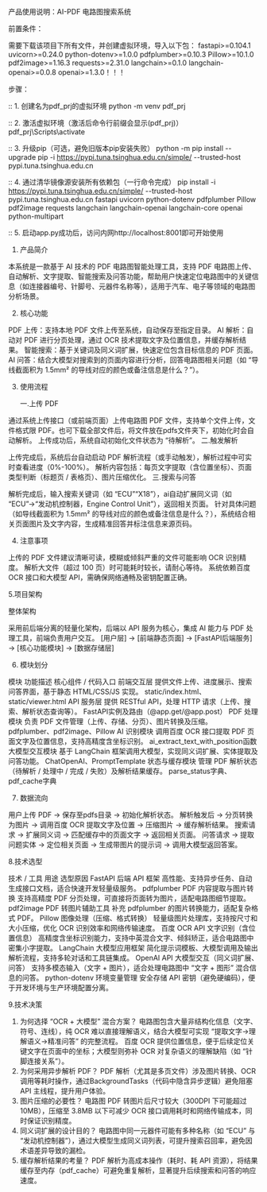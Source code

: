 产品使用说明：AI-PDF 电路图搜索系统


前置条件：

需要下载该项目下所有文件，并创建虚拟环境，导入以下包：
fastapi>=0.104.1
uvicorn>=0.24.0
python-dotenv>=1.0.0
pdfplumber>=0.10.3
Pillow>=10.1.0
pdf2image>=1.16.3
requests>=2.31.0
langchain>=0.1.0
langchain-openai>=0.0.8
openai>=1.3.0！！！

步骤：

:: 1. 创建名为pdf_prj的虚拟环境
python -m venv pdf_prj

:: 2. 激活虚拟环境（激活后命令行前缀会显示(pdf_prj)）
pdf_prj\Scripts\activate

:: 3. 升级pip（可选，避免旧版本pip安装失败）
python -m pip install --upgrade pip -i https://pypi.tuna.tsinghua.edu.cn/simple/ --trusted-host pypi.tuna.tsinghua.edu.cn

:: 4. 通过清华镜像源安装所有依赖包（一行命令完成）
pip install -i https://pypi.tuna.tsinghua.edu.cn/simple/ --trusted-host pypi.tuna.tsinghua.edu.cn fastapi uvicorn python-dotenv pdfplumber Pillow pdf2image requests langchain langchain-openai langchain-core openai python-multipart

:: 5. 启动app.py成功后，访问内网http://localhost:8001即可开始使用


1. 产品简介
   
本系统是一款基于 AI 技术的 PDF 电路图智能处理工具，支持 PDF 电路图上传、自动解析、文字提取、智能搜索及问答功能，帮助用户快速定位电路图中的关键信息（如连接器编号、针脚号、元器件名称等），适用于汽车、电子等领域的电路图分析场景。

2. 核心功能

PDF 上传：支持本地 PDF 文件上传至系统，自动保存至指定目录。
AI 解析：自动对 PDF 进行分页处理，通过 OCR 技术提取文字及位置信息，并缓存解析结果。
智能搜索：基于关键词及同义词扩展，快速定位包含目标信息的 PDF 页面。
AI 问答：结合大模型对搜索到的页面内容进行分析，回答电路图相关问题（如 “导线截面积为 1.5mm² 的导线对应的颜色或备注信息是什么？”）。

3. 使用流程
   
    一.上传 PDF
   
通过系统上传接口（或前端页面）上传电路图 PDF 文件，支持单个文件上传，文件格式限 PDF。也可下载全部文件后，将文件放在pdfs文件夹下，初始化时会自动解析。
上传成功后，系统自动初始化文件状态为 “待解析”。
    二.触发解析
    
上传完成后，系统后台自动启动 PDF 解析流程（或手动触发），解析过程中可实时查看进度（0%-100%）。
解析内容包括：每页文字提取（含位置坐标）、页面类型判断（标题页 / 表格页）、图片压缩优化。
    三.搜索与问答
    
解析完成后，输入搜索关键词（如 “ECU”“X18”），ai自动扩展同义词（如 “ECU”→“发动机控制器，Engine Control Unit”），返回相关页面。
针对具体问题（如导线截面积为 1.5mm² 的导线对应的颜色或备注信息是什么？），系统结合相关页面图片及文字内容，生成精准回答并标注信息来源页码。

4. 注意事项
   
上传的 PDF 文件建议清晰可读，模糊或倾斜严重的文件可能影响 OCR 识别精度。
解析大文件（超过 100 页）时可能耗时较长，请耐心等待。
系统依赖百度 OCR 接口和大模型 API，需确保网络通畅及密钥配置正确。

 5.项目架构

整体架构

采用前后端分离的轻量化架构，后端以 API 服务为核心，集成 AI 能力与 PDF 处理工具，前端负责用户交互。
[用户层] → [前端静态页面] → [FastAPI后端服务] → [核心功能模块] → [数据存储层]  

6. 模块划分
   
模块	功能描述	核心组件 / 代码入口
前端交互层	提供文件上传、进度展示、搜索问答界面，基于静态 HTML/CSS/JS 实现。	static/index.html、static/viewer.html
API 服务层	提供 RESTful API，处理 HTTP 请求（上传、搜索、解析状态查询等）。	FastAPI实例及路由（@app.get/@app.post）
PDF 处理模块	负责 PDF 文件管理（上传、存储、分页）、图片转换及压缩。	pdfplumber、pdf2image、Pillow
AI 识别模块	调用百度 OCR 接口提取 PDF 页面文字及位置信息，支持高精度含坐标识别。	ai_extract_text_with_position函数
大模型交互模块	基于 LangChain 框架调用大模型，实现同义词扩展、实体提取及问答功能。	ChatOpenAI、PromptTemplate
状态与缓存模块	管理 PDF 解析状态（待解析 / 处理中 / 完成 / 失败）及解析结果缓存。	parse_status字典、pdf_cache字典

 7. 数据流向
   
用户上传 PDF → 保存至pdfs目录 → 初始化解析状态。
解析触发后 → 分页转换为图片 → 调用百度 OCR 提取文字及位置 → 压缩图片 → 缓存解析结果。
搜索请求 → 扩展同义词 → 匹配缓存中的页面文字 → 返回相关页面。
问答请求 → 提取问题实体 → 定位相关页面 → 生成带图片的提示词 → 调用大模型返回答案。

 8.技术选型

技术 / 工具	用途	选型原因
FastAPI	后端 API 框架	高性能、支持异步任务、自动生成接口文档，适合快速开发轻量级服务。
pdfplumber	PDF 内容提取与图片转换	支持高精度 PDF 分页处理，可直接将页面转为图片，适配电路图细节提取。
pdf2image	PDF 转图片辅助工具	补充 pdfplumber 的图片转换能力，适配复杂格式 PDF。
Pillow	图像处理（压缩、格式转换）	轻量级图片处理库，支持按尺寸和大小压缩，优化 OCR 识别效率和网络传输速度。
百度 OCR API	文字识别（含位置信息）	高精度含坐标识别能力，支持中英混合文字、倾斜矫正，适合电路图中密集小字提取。
LangChain	大模型应用框架	简化提示词模板、大模型调用及输出解析流程，支持多轮对话和工具链集成。
OpenAI API	大模型交互（同义词扩展、问答）	支持多模态输入（文字 + 图片），适合处理电路图中 “文字 + 图形” 混合信息的问答。
python-dotenv	环境变量管理	安全存储 API 密钥（避免硬编码），便于开发环境与生产环境配置分离。

 9.技术决策

1. 为何选择 “OCR + 大模型” 混合方案？
电路图包含大量非结构化信息（文字、符号、连线），纯 OCR 难以直接理解语义，结合大模型可实现 “提取文字→理解语义→精准问答” 的完整流程。
百度 OCR 提供位置信息，便于后续定位关键文字在页面中的坐标；大模型则弥补 OCR 对复杂语义的理解缺陷（如 “针脚连接关系”）。
2. 为何采用异步解析 PDF？
PDF 解析（尤其是多页文件）涉及图片转换、OCR 调用等耗时操作，通过BackgroundTasks（代码中隐含异步逻辑）避免阻塞 API 主线程，提升用户体验。
3. 图片压缩的必要性？
电路图 PDF 转图片后尺寸较大（300DPI 下可能超过 10MB），压缩至 3.8MB 以下可减少 OCR 接口调用耗时和网络传输成本，同时保证识别精度。
4. 同义词扩展的设计目的？
电路图中同一元器件可能有多种名称（如 “ECU” 与 “发动机控制器”），通过大模型生成同义词列表，可提升搜索召回率，避免因术语差异导致的漏检。
5. 缓存解析结果的考量？
PDF 解析为高成本操作（耗时、耗 API 资源），将结果缓存至内存（pdf_cache）可避免重复解析，显著提升后续搜索和问答的响应速度。
